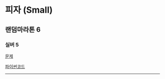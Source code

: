 # 피자 (Small)
## 랜덤마라톤 6
### 실버 5
[문제](https://www.acmicpc.net/problem/14606)

[파이썬코드](14606.py)

---